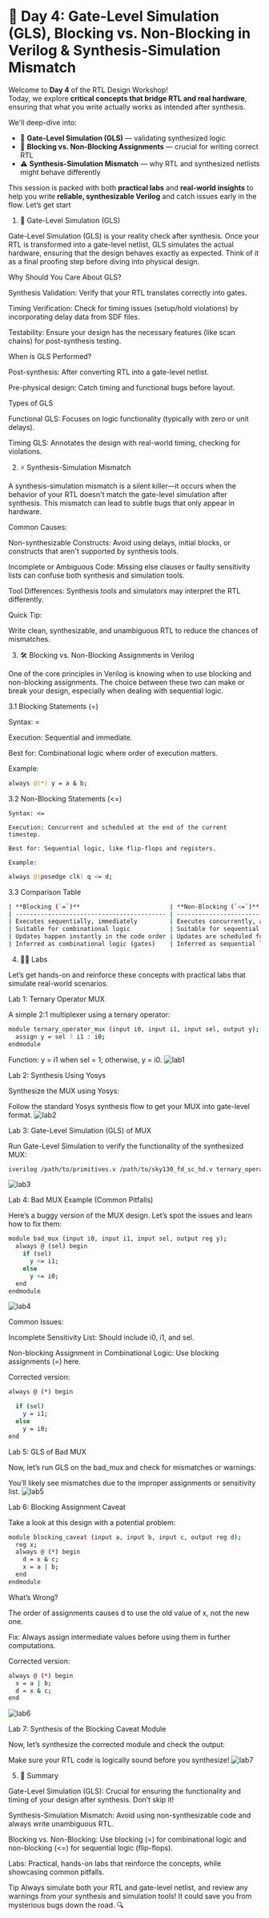 # 🧠 Day 4: Gate-Level Simulation (GLS), Blocking vs. Non-Blocking in Verilog & Synthesis-Simulation Mismatch

Welcome to **Day 4** of the RTL Design Workshop!  
Today, we explore **critical concepts that bridge RTL and real hardware**, ensuring that what you write actually works as intended after synthesis.

We'll deep-dive into:

- 🧪 **Gate-Level Simulation (GLS)** — validating synthesized logic
- 🔄 **Blocking vs. Non-Blocking Assignments** — crucial for writing correct RTL
- ⚠️ **Synthesis-Simulation Mismatch** — why RTL and synthesized netlists might behave differently

This session is packed with both **practical labs** and **real-world insights** to help you write **reliable, synthesizable Verilog** and catch issues early in the flow. Let’s get start

1. 🔬 Gate-Level Simulation (GLS)

Gate-Level Simulation (GLS) is your reality check after synthesis. Once your RTL is transformed into a gate-level netlist, GLS simulates the actual hardware, ensuring that the design behaves exactly as expected. Think of it as a final proofing step before diving into physical design.

Why Should You Care About GLS?

Synthesis Validation: Verify that your RTL translates correctly into gates.

Timing Verification: Check for timing issues (setup/hold violations) by incorporating delay data from SDF files.

Testability: Ensure your design has the necessary features (like scan chains) for post-synthesis testing.

When is GLS Performed?

Post-synthesis: After converting RTL into a gate-level netlist.

Pre-physical design: Catch timing and functional bugs before layout.

Types of GLS

Functional GLS: Focuses on logic functionality (typically with zero or unit delays).

Timing GLS: Annotates the design with real-world timing, checking for violations.

2. ⚡ Synthesis-Simulation Mismatch

A synthesis-simulation mismatch is a silent killer—it occurs when the behavior of your RTL doesn't match the gate-level simulation after synthesis. This mismatch can lead to subtle bugs that only appear in hardware.

Common Causes:

Non-synthesizable Constructs: Avoid using delays, initial blocks, or constructs that aren't supported by synthesis tools.

Incomplete or Ambiguous Code: Missing else clauses or faulty sensitivity lists can confuse both synthesis and simulation tools.

Tool Differences: Synthesis tools and simulators may interpret the RTL differently.

Quick Tip:

Write clean, synthesizable, and unambiguous RTL to reduce the chances of mismatches.

3. 🛠️ Blocking vs. Non-Blocking Assignments in Verilog

One of the core principles in Verilog is knowing when to use blocking and non-blocking assignments. The choice between these two can make or break your design, especially when dealing with sequential logic.

3.1 Blocking Statements (=)

Syntax: =

Execution: Sequential and immediate.

Best for: Combinational logic where order of execution matters.

Example:
```bash
always @(*) y = a & b;

```
3.2 Non-Blocking Statements (<=)

    Syntax: <=

    Execution: Concurrent and scheduled at the end of the current timestep.

    Best for: Sequential logic, like flip-flops and registers.

    Example:

```bash
always @(posedge clk) q <= d;

```
3.3 Comparison Table
```bash
| **Blocking (`=`)**                         | **Non-Blocking (`<=`)**                            |
| ------------------------------------------ | -------------------------------------------------- |
| Executes sequentially, immediately         | Executes concurrently, at the end of the time step |
| Suitable for combinational logic           | Suitable for sequential logic (flip-flops)         |
| Updates happen instantly in the code order | Updates are scheduled for later                    |
| Inferred as combinational logic (gates)    | Inferred as sequential logic (flip-flops)          |
```
4. 🧑‍💻 Labs

Let’s get hands-on and reinforce these concepts with practical labs that simulate real-world scenarios.

Lab 1: Ternary Operator MUX

A simple 2:1 multiplexer using a ternary operator:

```bash
module ternary_operator_mux (input i0, input i1, input sel, output y);
  assign y = sel ? i1 : i0;
endmodule
```
Function:
y = i1 when sel = 1; otherwise, y = i0.
![lab1](https://github.com/user-attachments/assets/3f5eb05a-1861-4bb8-940c-6ff9f2af87fb)

Lab 2: Synthesis Using Yosys

Synthesize the MUX using Yosys:

Follow the standard Yosys synthesis flow to get your MUX into gate-level format.
![lab2](https://github.com/user-attachments/assets/7a0cdc7c-cbbd-4943-bd3d-130a0d66b9b1)

Lab 3: Gate-Level Simulation (GLS) of MUX

Run Gate-Level Simulation to verify the functionality of the synthesized MUX:

```bash
iverilog /path/to/primitives.v /path/to/sky130_fd_sc_hd.v ternary_operator_mux.v testbench.v
```

![lab3](https://github.com/user-attachments/assets/9acf45b3-2e42-4ac1-88ae-b4a494cc8d87)

Lab 4: Bad MUX Example (Common Pitfalls)

Here’s a buggy version of the MUX design. Let’s spot the issues and learn how to fix them:

```bash
module bad_mux (input i0, input i1, input sel, output reg y);
  always @ (sel) begin
    if (sel)
      y <= i1;
    else 
      y <= i0;
  end
endmodule
```

![lab4](https://github.com/user-attachments/assets/4c2ede06-0605-4ff0-99cb-fc89844b89e4)

Common Issues:

Incomplete Sensitivity List: Should include i0, i1, and sel.

Non-blocking Assignment in Combinational Logic: Use blocking assignments (=) here.

Corrected version:

```bash
always @ (*) begin

  if (sel)
    y = i1;
  else
    y = i0;
end
```
Lab 5: GLS of Bad MUX

Now, let’s run GLS on the bad_mux and check for mismatches or warnings:

You’ll likely see mismatches due to the improper assignments or sensitivity list.
![lab5](https://github.com/user-attachments/assets/2e698404-27b5-4c4a-a811-41b5fc13db77)

Lab 6: Blocking Assignment Caveat

Take a look at this design with a potential problem:

```bash
module blocking_caveat (input a, input b, input c, output reg d);
  reg x;
  always @ (*) begin
    d = x & c;
    x = a | b;
  end
endmodule
```
What’s Wrong?

The order of assignments causes d to use the old value of x, not the new one.

Fix: Always assign intermediate values before using them in further computations.

Corrected version:

```bash
always @ (*) begin
  x = a | b;
  d = x & c;
end
```
![lab6](https://github.com/user-attachments/assets/42cac594-0008-4c7b-b415-43e6565b6081)

Lab 7: Synthesis of the Blocking Caveat Module

Now, let’s synthesize the corrected module and check the output:

Make sure your RTL code is logically sound before you synthesize!
![lab7](https://github.com/user-attachments/assets/833bfacc-3b76-40fa-814c-47f0d783a6e0)


5. 📝 Summary

Gate-Level Simulation (GLS): Crucial for ensuring the functionality and timing of your design after synthesis. Don’t skip it!

Synthesis-Simulation Mismatch: Avoid using non-synthesizable code and always write unambiguous RTL.

Blocking vs. Non-Blocking: Use blocking (=) for combinational logic and non-blocking (<=) for sequential logic (flip-flops).

Labs: Practical, hands-on labs that reinforce the concepts, while showcasing common pitfalls.

Tip
Always simulate both your RTL and gate-level netlist, and review any warnings from your synthesis and simulation tools! It could save you from mysterious bugs down the road. 🔍
